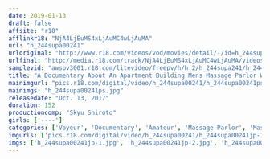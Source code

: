 ```yaml
---
date: 2019-01-13
draft: false
affsite: "r18"
afflinkr18: "NjA4LjEuMS4xLjAuMC4wLjAuMA"
url: "h_244supa00241"
urloriginal: "http://www.r18.com/videos/vod/movies/detail/-/id=h_244supa00241"
urlfinal: "http://media.r18.com/track/NjA4LjEuMS4xLjAuMC4wLjAuMA/videos/vod/movies/detail/-/id=h_244supa00241"
samplevid: "awspv3001.r18.com/litevideo/freepv/h/h_2/h_244supa241/h_244supa241_dmb_w.mp4"
title: "A Documentary About An Apartment Building Mens Massage Parlor With A No-Sex Policy, And Negotiating With The No.1 Girl Miyuki Until She Would Agree To Have Sex With Us"
mainimgurl: "pics.r18.com/digital/video/h_244supa00241/h_244supa00241ps.jpg"
mainimgs: "h_244supa00241ps.jpg"
releasedate: "Oct. 13, 2017"
duration: 152
productioncomp: "Skyu Shiroto"
girls: ['----']
categories: ['Voyeur', 'Documentary', 'Amateur', 'Massage Parlor', 'Massage', 'Hi-Def']
imgurls: ['pics.r18.com/digital/video/h_244supa00241/h_244supa00241jp-1.jpg', 'pics.r18.com/digital/video/h_244supa00241/h_244supa00241jp-2.jpg', 'pics.r18.com/digital/video/h_244supa00241/h_244supa00241jp-3.jpg', 'pics.r18.com/digital/video/h_244supa00241/h_244supa00241jp-4.jpg', 'pics.r18.com/digital/video/h_244supa00241/h_244supa00241jp-5.jpg', 'pics.r18.com/digital/video/h_244supa00241/h_244supa00241jp-6.jpg', 'pics.r18.com/digital/video/h_244supa00241/h_244supa00241jp-7.jpg', 'pics.r18.com/digital/video/h_244supa00241/h_244supa00241jp-8.jpg', 'pics.r18.com/digital/video/h_244supa00241/h_244supa00241jp-9.jpg', 'pics.r18.com/digital/video/h_244supa00241/h_244supa00241jp-10.jpg', 'pics.r18.com/digital/video/h_244supa00241/h_244supa00241jp-11.jpg', 'pics.r18.com/digital/video/h_244supa00241/h_244supa00241jp-12.jpg', 'pics.r18.com/digital/video/h_244supa00241/h_244supa00241jp-13.jpg', 'pics.r18.com/digital/video/h_244supa00241/h_244supa00241jp-14.jpg', 'pics.r18.com/digital/video/h_244supa00241/h_244supa00241jp-15.jpg', 'pics.r18.com/digital/video/h_244supa00241/h_244supa00241jp-16.jpg', 'pics.r18.com/digital/video/h_244supa00241/h_244supa00241jp-17.jpg', 'pics.r18.com/digital/video/h_244supa00241/h_244supa00241jp-18.jpg', 'pics.r18.com/digital/video/h_244supa00241/h_244supa00241jp-19.jpg', 'pics.r18.com/digital/video/h_244supa00241/h_244supa00241jp-20.jpg']
imgs: ['h_244supa00241jp-1.jpg', 'h_244supa00241jp-2.jpg', 'h_244supa00241jp-3.jpg', 'h_244supa00241jp-4.jpg', 'h_244supa00241jp-5.jpg', 'h_244supa00241jp-6.jpg', 'h_244supa00241jp-7.jpg', 'h_244supa00241jp-8.jpg', 'h_244supa00241jp-9.jpg', 'h_244supa00241jp-10.jpg', 'h_244supa00241jp-11.jpg', 'h_244supa00241jp-12.jpg', 'h_244supa00241jp-13.jpg', 'h_244supa00241jp-14.jpg', 'h_244supa00241jp-15.jpg', 'h_244supa00241jp-16.jpg', 'h_244supa00241jp-17.jpg', 'h_244supa00241jp-18.jpg', 'h_244supa00241jp-19.jpg', 'h_244supa00241jp-20.jpg']
---
```

